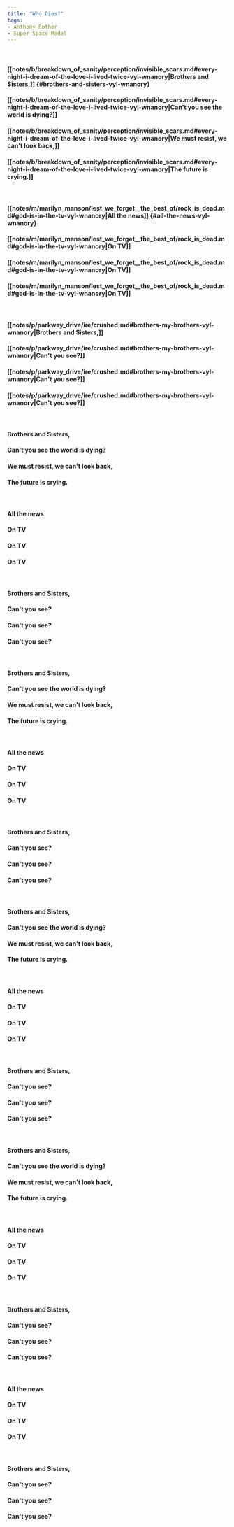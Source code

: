 ```yaml
---
title: "Who Dies?"
tags:
- Anthony Rother
- Super Space Model
---
```

&nbsp;
#### [[notes/b/breakdown_of_sanity/perception/invisible_scars.md#every-night-i-dream-of-the-love-i-lived-twice-vyl-wnanory|Brothers and Sisters,]] {#brothers-and-sisters-vyl-wnanory}
#### [[notes/b/breakdown_of_sanity/perception/invisible_scars.md#every-night-i-dream-of-the-love-i-lived-twice-vyl-wnanory|Can't you see the world is dying?]]
#### [[notes/b/breakdown_of_sanity/perception/invisible_scars.md#every-night-i-dream-of-the-love-i-lived-twice-vyl-wnanory|We must resist, we can't look back,]]
#### [[notes/b/breakdown_of_sanity/perception/invisible_scars.md#every-night-i-dream-of-the-love-i-lived-twice-vyl-wnanory|The future is crying.]]
&nbsp;
#### [[notes/m/marilyn_manson/lest_we_forget__the_best_of/rock_is_dead.md#god-is-in-the-tv-vyl-wnanory|All the news]] {#all-the-news-vyl-wnanory}
#### [[notes/m/marilyn_manson/lest_we_forget__the_best_of/rock_is_dead.md#god-is-in-the-tv-vyl-wnanory|On TV]]
#### [[notes/m/marilyn_manson/lest_we_forget__the_best_of/rock_is_dead.md#god-is-in-the-tv-vyl-wnanory|On TV]]
#### [[notes/m/marilyn_manson/lest_we_forget__the_best_of/rock_is_dead.md#god-is-in-the-tv-vyl-wnanory|On TV]]
&nbsp;
#### [[notes/p/parkway_drive/ire/crushed.md#brothers-my-brothers-vyl-wnanory|Brothers and Sisters,]]
#### [[notes/p/parkway_drive/ire/crushed.md#brothers-my-brothers-vyl-wnanory|Can't you see?]]
#### [[notes/p/parkway_drive/ire/crushed.md#brothers-my-brothers-vyl-wnanory|Can't you see?]]
#### [[notes/p/parkway_drive/ire/crushed.md#brothers-my-brothers-vyl-wnanory|Can't you see?]]
&nbsp;
#### Brothers and Sisters,
#### Can't you see the world is dying?
#### We must resist, we can't look back,
#### The future is crying.
&nbsp;
#### All the news
#### On TV
#### On TV
#### On TV
&nbsp;
#### Brothers and Sisters,
#### Can't you see?
#### Can't you see?
#### Can't you see?
&nbsp;
#### Brothers and Sisters,
#### Can't you see the world is dying?
#### We must resist, we can't look back,
#### The future is crying.
&nbsp;
#### All the news
#### On TV
#### On TV
#### On TV
&nbsp;
#### Brothers and Sisters,
#### Can't you see?
#### Can't you see?
#### Can't you see?
&nbsp;
#### Brothers and Sisters,
#### Can't you see the world is dying?
#### We must resist, we can't look back,
#### The future is crying.
&nbsp;
#### All the news
#### On TV
#### On TV
#### On TV
&nbsp;
#### Brothers and Sisters,
#### Can't you see?
#### Can't you see?
#### Can't you see?
&nbsp;
#### Brothers and Sisters,
#### Can't you see the world is dying?
#### We must resist, we can't look back,
#### The future is crying.
&nbsp;
#### All the news
#### On TV
#### On TV
#### On TV
&nbsp;
#### Brothers and Sisters,
#### Can't you see?
#### Can't you see?
#### Can't you see?
&nbsp;
#### All the news
#### On TV
#### On TV
#### On TV
&nbsp;
#### Brothers and Sisters,
#### Can't you see?
#### Can't you see?
#### Can't you see?
